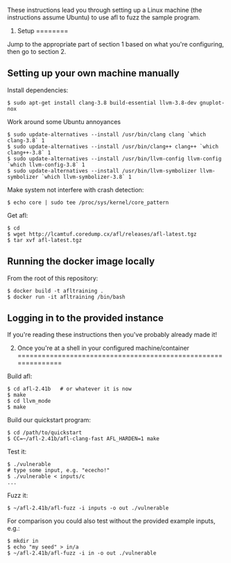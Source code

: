 These instructions lead you through setting up a Linux machine
(the instructions assume Ubuntu) to use afl to fuzz the sample
program.

1. Setup
========

Jump to the appropriate part of section 1 based on what you're
configuring, then go to section 2.

Setting up your own machine manually
---------------------------------------

Install dependencies:

    $ sudo apt-get install clang-3.8 build-essential llvm-3.8-dev gnuplot-nox

Work around some Ubuntu annoyances

    $ sudo update-alternatives --install /usr/bin/clang clang `which clang-3.8` 1
    $ sudo update-alternatives --install /usr/bin/clang++ clang++ `which clang++-3.8` 1
    $ sudo update-alternatives --install /usr/bin/llvm-config llvm-config `which llvm-config-3.8` 1
    $ sudo update-alternatives --install /usr/bin/llvm-symbolizer llvm-symbolizer `which llvm-symbolizer-3.8` 1

Make system not interfere with crash detection:

    $ echo core | sudo tee /proc/sys/kernel/core_pattern

Get afl:

    $ cd
    $ wget http://lcamtuf.coredump.cx/afl/releases/afl-latest.tgz
    $ tar xvf afl-latest.tgz

Running the docker image locally
-----------------------------------

From the root of this repository:

    $ docker build -t afltraining .
    $ docker run -it afltraining /bin/bash

Logging in to the provided instance
-------------------------------------

If you're reading these instructions then you've probably already made it!

2. Once you're at a shell in your configured machine/container
==============================================================

Build afl:

    $ cd afl-2.41b   # or whatever it is now
    $ make
    $ cd llvm_mode
    $ make

Build our quickstart program:

    $ cd /path/to/quickstart
    $ CC=~/afl-2.41b/afl-clang-fast AFL_HARDEN=1 make

Test it:

    $ ./vulnerable
    # type some input, e.g. "ececho!"
    $ ./vulnerable < inputs/c
    ...

Fuzz it:

    $ ~/afl-2.41b/afl-fuzz -i inputs -o out ./vulnerable

For comparison you could also test without the provided example inputs, e.g.:

    $ mkdir in
    $ echo "my seed" > in/a
    $ ~/afl-2.41b/afl-fuzz -i in -o out ./vulnerable
